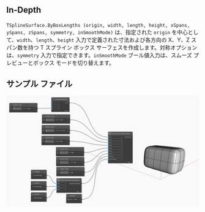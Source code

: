 <!--- Autodesk.DesignScript.Geometry.TSpline.TSplineSurface.ByBoxLengths(origin, width, length, height, xSpans, ySpans, zSpans, symmetry, inSmoothMode) --->
<!--- HNVVP7HSR2IM5H5AFWWLLJBXSX2WTG5FEWESXLGORW2CL2CG7C4Q --->
## In-Depth
`TSplineSurface.ByBoxLengths (origin, width, length, height, xSpans, ySpans, zSpans, symmetry, inSmoothMode)` は、指定された `origin` を中心として、`width`、`length`、`height` 入力で定義された寸法および各方向の X、Y、Z スパン数を持つ T スプライン ボックス サーフェスを作成します。対称オプションは、`symmetry` 入力で指定できます。`inSmoothMode` ブール値入力は、スムーズ プレビューとボックス モードを切り替えます。

## サンプル ファイル

![Example](./HNVVP7HSR2IM5H5AFWWLLJBXSX2WTG5FEWESXLGORW2CL2CG7C4Q_img.jpg)
